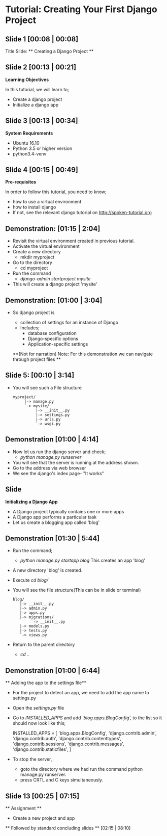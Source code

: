 Tutorial: Creating Your First Django Project
=====================================

Slide 1 [00:08 | 00:08]
-------------
Title Slide: ** Creating a Django Project **

Slide 2 [00:13 | 00:21]
--------------

**Learning Objectives**

In this tutorial, we will learn to;
  - Create a django project
  - Initialize a django app

Slide 3 [00:13 | 00:34]
---------------

**System Requirements**
  - Ubuntu 16.10
  - Python 3.5 or higher version
  - python3.4-venv
  
Slide 4 [00:15 | 00:49]
---------------

**Pre-requisites**

In order to follow this tutorial, you need to know;
  - how to use a virtual environment
  - how to install django
  - If not, see the relevant django tutorial on http://spoken-tutorial.org
	
Demonstration: [01:15 | 2:04]
------------
- Revisit the virtual environment created in previous tutorial.
 - Activate the virtual environment
  - Create a new directory
    - mkdir myproject
  - Go to the directory
    - cd myproject
  - Run the command
    - *django-admin startproject mysite*
  - This will create a django project 'mysite'
    
Demonstration: [01:00 | 3:04]
-------------
  - So django project is
    - collection of settings for an instance of Django
    - Includes;
      - database configuration
      - Django-specific options
      - Application-specific settings
      
    **(Not for narration) Note:  For this demonstration we can navigate through project files **
  
Slide 5: [00:10 | 3:14]
-------------
  - You will see such a File structure
 
        myproject/
             |-> manage.py
             `-> mysite/
                  |-> __init__.py
                  |-> settings.py
                  |-> urls.py
                  `-> wsgi.py
                  
Demonstration [01:00 | 4:14]
---------------
  - Now let us run the django server and check;
    - *python manage.py runserver*
  - You will see that the server is running at the address shown.
  - Go to the address via web browser
  - We see the django's index page- "It works"

Slide
-----------
**Initializing a Django App**
  - A Django project typically contains one or more apps
  - A Django app performs a particular task
  - Let us create a blogging app called 'blog'

Demonstration [01:30 | 5:44]
--------------
  - Run the command;
    - *python manage.py startapp blog*
    This creates an app 'blog'
  - A new directory 'blog' is created.
  - Execute *cd blog/*
  
  - You will see the file structure(This can be in slide or terminal)

        blog/
           |-> __init__.py
           |-> admin.py
           |-> apps.py
           |-> migrations/
                `-> __init__.py
           |-> models.py
           |-> tests.py
           `-> views.py
	   
  - Return to the parent directory
    - *cd ..*

Demonstration [01:00 | 6:44]
------------
** Adding the app to the settings file**
  - For the project to detect an app, we need to add the app name to settings.py
  - Open the *settings.py* file
  - Go to *INSTALLED_APPS* and add *'blog.apps.BlogConfig',* to the list so it should now look like this;

    INSTALLED_APPS = [
        'blog.apps.BlogConfig',
        'django.contrib.admin',
        'django.contrib.auth',
        'django.contrib.contenttypes',
        'django.contrib.sessions',
        'django.contrib.messages',
        'django.contrib.staticfiles',
    ]
   - To stop the server, 
      - goto the directory where we had run the command python manage.py runserver.
      - press CRTL and C keys simultaneously.

Slide 13 [00:25 | 07:15]
---------------   
** Assignment ** 
 - Create a new project and app

 ** Followed by standard concluding slides ** [02:15 | 08:10] 
